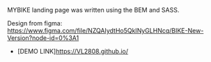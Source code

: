MYBIKE landing page was written using the BEM and SASS.

Design from figma: https://www.figma.com/file/NZQAIydtHo5QkINyGLHNcq/BIKE-New-Version?node-id=0%3A1

- [DEMO LINK]https://VL2808.github.io/
